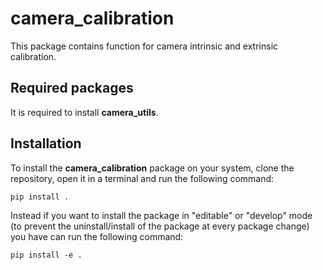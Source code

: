 # camera_calibration

This package contains function for camera intrinsic and extrinsic calibration.

## Required packages
It is required to install __camera_utils__.

## Installation

To install the __camera_calibration__ package on your system, clone the repository, open it in a terminal and run the following command:

```
pip install .
```

Instead if you want to install the package in "editable" or "develop" mode (to prevent the uninstall/install of the
package at every package change) you have can run the following command:

```
pip install -e .
```
